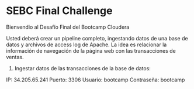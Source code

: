 # SEBC Final Challenge

Bienvendio al Desafío Final del Bootcamp Cloudera 

Usted deberá crear un pipeline completo, ingestando datos de una base de datos y archivos de access log de Apache. La idea es relacionar la información de navegación de la página web con las transacciones de ventas. 

1. Ingestar datos de las transacciones de la base de datos: 

IP: 34.205.65.241 
Puerto: 3306 
Usuario: bootcamp 
Contraseña: bootcamp 

